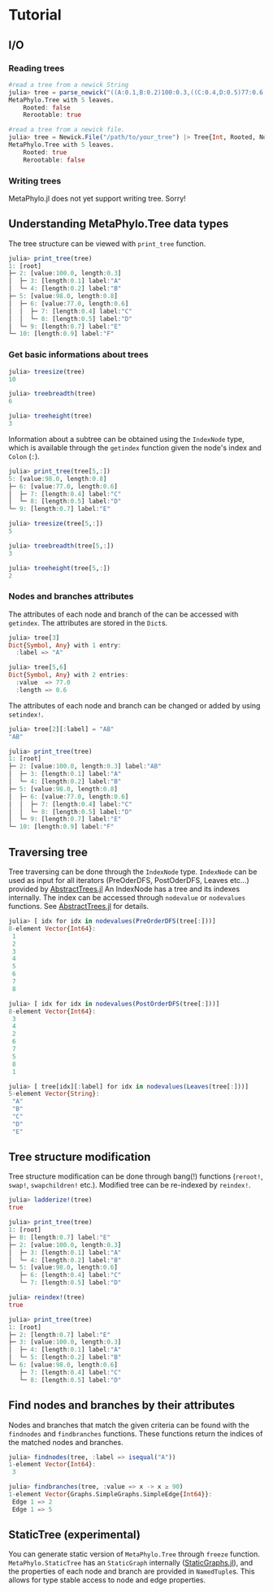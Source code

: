 # Tutorial

## I/O

### Reading trees

```julia
#read a tree from a newick String
julia> tree = parse_newick("((A:0.1,B:0.2)100:0.3,((C:0.4,D:0.5)77:0.6,E:0.7)98:0.8)100:1.2;", MetaPhylo.Tree{Int, UnRooted, ReRootable})
MetaPhylo.Tree with 5 leaves.
    Rooted: false
    Rerootable: true

#read a tree from a newick file.
julia> tree = Newick.File("/path/to/your_tree") |> Tree{Int, Rooted, NotReRootable}
MetaPhylo.Tree with 5 leaves.
    Rooted: true
    Rerootable: false
```

### Writing trees

MetaPhylo.jl does not yet support writing tree. Sorry!

## Understanding MetaPhylo.Tree data types

The tree structure can be viewed with `print_tree` function.

```julia
julia> print_tree(tree)
1: [root] 
├─ 2: [value:100.0, length:0.3] 
│  ├─ 3: [length:0.1] label:"A"
│  └─ 4: [length:0.2] label:"B"
├─ 5: [value:98.0, length:0.8] 
│  ├─ 6: [value:77.0, length:0.6] 
│  │  ├─ 7: [length:0.4] label:"C"
│  │  └─ 8: [length:0.5] label:"D"
│  └─ 9: [length:0.7] label:"E"
└─ 10: [length:0.9] label:"F"
```

### Get basic informations about trees

```julia
julia> treesize(tree)
10

julia> treebreadth(tree)
6

julia> treeheight(tree)
3
```

Information about a subtree can be obtained using the `IndexNode` type, which is available through the `getindex` function given the node's index and `Colon` (`:`).

```julia
julia> print_tree(tree[5,:])
5: [value:98.0, length:0.8] 
├─ 6: [value:77.0, length:0.6] 
│  ├─ 7: [length:0.4] label:"C"
│  └─ 8: [length:0.5] label:"D"
└─ 9: [length:0.7] label:"E"

julia> treesize(tree[5,:])
5

julia> treebreadth(tree[5,:])
3

julia> treeheight(tree[5,:])
2
```

### Nodes and branches attributes

The attributes of each node and branch of the can be accessed with `getindex`. The attributes are stored in the `Dict`s.

```julia
julia> tree[3]
Dict{Symbol, Any} with 1 entry:
  :label => "A"

julia> tree[5,6]
Dict{Symbol, Any} with 2 entries:
  :value  => 77.0
  :length => 0.6
```

The attributes of each node and branch can be changed or added by using `setindex!`.

```julia
julia> tree[2][:label] = "AB"
"AB"

julia> print_tree(tree)
1: [root] 
├─ 2: [value:100.0, length:0.3] label:"AB"
│  ├─ 3: [length:0.1] label:"A"
│  └─ 4: [length:0.2] label:"B"
├─ 5: [value:98.0, length:0.8] 
│  ├─ 6: [value:77.0, length:0.6] 
│  │  ├─ 7: [length:0.4] label:"C"
│  │  └─ 8: [length:0.5] label:"D"
│  └─ 9: [length:0.7] label:"E"
└─ 10: [length:0.9] label:"F"
```

## Traversing tree

Tree traversing can be done through the `IndexNode` type. `IndexNode` can be used as input for all iterators (PreOderDFS, PostOderDFS, Leaves etc...) provided by [AbstractTrees.jl](https://github.com/JuliaCollections/AbstractTrees.jl)
An IndexNode has a tree and its indexes internally. The index can be accessed through `nodevalue` or `nodevalues` functions.
See [AbstractTrees.jl](https://github.com/JuliaCollections/AbstractTrees.jl) for details.

```julia
julia> [ idx for idx in nodevalues(PreOrderDFS(tree[:]))]
8-element Vector{Int64}:
 1
 2
 3
 4
 5
 6
 7
 8

julia> [ idx for idx in nodevalues(PostOrderDFS(tree[:]))]
8-element Vector{Int64}:
 3
 4
 2
 6
 7
 5
 8
 1

julia> [ tree[idx][:label] for idx in nodevalues(Leaves(tree[:]))]
5-element Vector{String}:
 "A"
 "B"
 "C"
 "D"
 "E"

```

## Tree structure modification

Tree structure modification can be done through bang(!) functions (`reroot!`, `swap!`, `swapchildren!` etc.).
Modified tree can be re-indexed by `reindex!`.
```julia
julia> ladderize!(tree)
true

julia> print_tree(tree)
1: [root] 
├─ 8: [length:0.7] label:"E"
├─ 2: [value:100.0, length:0.3] 
│  ├─ 3: [length:0.1] label:"A"
│  └─ 4: [length:0.2] label:"B"
└─ 5: [value:98.0, length:0.6] 
   ├─ 6: [length:0.4] label:"C"
   └─ 7: [length:0.5] label:"D"

julia> reindex!(tree)
true

julia> print_tree(tree)
1: [root] 
├─ 2: [length:0.7] label:"E"
├─ 3: [value:100.0, length:0.3] 
│  ├─ 4: [length:0.1] label:"A"
│  └─ 5: [length:0.2] label:"B"
└─ 6: [value:98.0, length:0.6] 
   ├─ 7: [length:0.4] label:"C"
   └─ 8: [length:0.5] label:"D"

```


## Find nodes and branches by their attributes

Nodes and branches that match the given criteria can be found with the `findnodes` and `findbranches` functions. These functions return the indices of the matched nodes and branches.

```julia
julia> findnodes(tree, :label => isequal("A"))
1-element Vector{Int64}:
 3

julia> findbranches(tree, :value => x -> x ≥ 90)
1-element Vector{Graphs.SimpleGraphs.SimpleEdge{Int64}}:
 Edge 1 => 2
 Edge 1 => 5
```

## StaticTree (experimental)

You can generate static version of `MetaPhylo.Tree` through `freeze` function. `MetaPhylo.StaticTree` has an `StaticGraph` internally ([StaticGraphs.jl](https://github.com/JuliaGraphs/StaticGraphs.jl)), and the properties of each node and branch are provided in `NamedTuple`s. This allows for type stable access to node and edge properties.